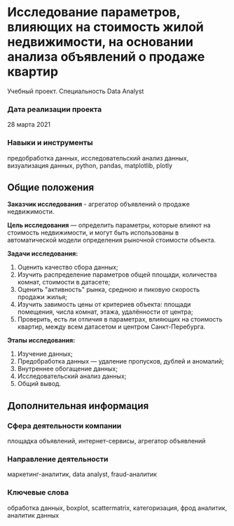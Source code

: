 # Исследование параметров, влияющих на стоимость жилой недвижимости, на основании анализа объявлений о продаже квартир
Учебный проект. Специальность Data Analyst

### Дата реализации проекта

28 марта 2021

### Навыки и инструменты

предобработка данных, исследовательский анализ данных, визуализация данных, python, pandas, matplotlib, plotly

## Общие положения

**Заказчик исследования** - агрегатор объявлений о продаже недвижимости.

**Цель исследования** — определить параметры, которые влияют на стоимость недвижимости, и могут быть использованы в автоматической модели определения рыночной стоимости объекта.

**Задачи исследования:**

1. Оценить качество сбора данных;
2. Изучить распределение параметров общей площади, количества комнат, стоимости в датасете;
3. Оценить "активность" рынка, среднюю и пиковую скорость продажи жилья;
4. Изучить завимость цены от критериев объекта: площади помещения, числа комнат, этажа, удалённости от центра;
5. Проверить, есть ли отличия в параметрах, влияющих на стоимость квартир, между всем датасетом и центром Санкт-Перебурга.

**Этапы исследования:**
1. Изучение данных;
2. Предобработка данных — удаление пропусков, дублей и аномалий;
3. Внутреннее обогащение данных;
4. Исследовательский анализ данных;
5. Общий вывод.

## Дополнительная информация

### Сфера деятельности компании

площадка объявлений, интернет-сервисы, агрегатор объявлений

### Направление деятельности

маркетинг-аналитик, data analyst, fraud-аналитик

### Ключевые слова

обработка данных, boxplot, scattermatrix, категоризация, фрод аналитик, аналитик данных
